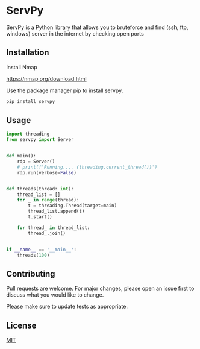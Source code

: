 # ServPy

ServPy is a Python library that allows you to bruteforce and find (ssh, ftp, windows) server in the internet by checking open ports

## Installation
Install Nmap

https://nmap.org/download.html

Use the package manager [pip](https://pypi.org/project/servpy/) to install servpy.

```bash
pip install servpy
```

## Usage

```python
import threading
from servpy import Server


def main():
    rdp = Server()
    # print(f'Running.... {threading.current_thread()}')
    rdp.run(verbose=False)


def threads(thread: int):
    thread_list = []
    for _ in range(thread):
        t = threading.Thread(target=main)
        thread_list.append(t)
        t.start()

    for thread_ in thread_list:
        thread_.join()


if __name__ == '__main__':
    threads(100)

```

## Contributing
Pull requests are welcome. For major changes, please open an issue first to discuss what you would like to change.

Please make sure to update tests as appropriate.

## License
[MIT](https://choosealicense.com/licenses/mit/)